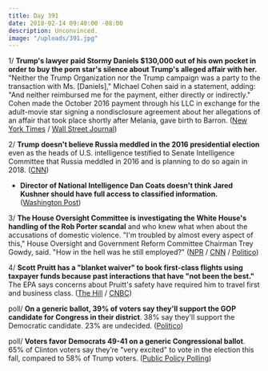 ```yaml
---
title: Day 391
date: 2018-02-14 09:40:00 -08:00
description: Unconvinced.
image: "/uploads/391.jpg"
---
```


1/ **Trump's lawyer paid Stormy Daniels $130,000 out of his own pocket in order to buy the porn star's silence about Trump's alleged affair with her.** "Neither the Trump Organization nor the Trump campaign was a party to the transaction with Ms. \[Daniels\]," Michael Cohen said in a statement, adding: "And neither reimbursed me for the payment, either directly or indirectly." Cohen made the October 2016 payment through his LLC in exchange for the adult-movie star signing a nondisclosure agreement about her allegations of an affair that took place shortly after Melania, gave birth to Barron. ([New York Times](https://www.nytimes.com/2018/02/13/us/politics/stormy-daniels-michael-cohen-trump.html) / [Wall Street Journal](https://www.wsj.com/articles/trump-lawyer-says-he-personally-paid-stormy-daniels-1518585093))

2/ **Trump doesn't believe Russia meddled in the 2016 presidential election** even as the heads of U.S. intelligence testified to Senate Intelligence Committee that Russia meddled in 2016 and is planning to do so again in 2018. ([CNN](https://www.cnn.com/2018/02/13/politics/trump-unconvinced-russia-meddled-election/index.html))

* **Director of National Intelligence Dan Coats doesn't think Jared Kushner should have full access to classified information.** ([Washington Post](https://www.washingtonpost.com/news/the-fix/wp/2018/02/13/the-head-of-u-s-intelligence-suggests-jared-kushner-shouldnt-have-full-access-to-classified-info/?utm_term=.8bafb9117513))

3/ **The House Oversight Committee is investigating the White House's handling of the Rob Porter scandal** and who knew what when about the accusations of domestic violence. "I'm troubled by almost every aspect of this," House Oversight and Government Reform Committee Chairman Trey Gowdy, said. "How in the hell was he still employed?" ([NPR](https://www.npr.org/2018/02/14/585725682/house-republicans-open-investigation-into-white-house-handling-of-porter-scandal) / [CNN](https://www.cnn.com/2018/02/14/politics/trey-gowdy-rob-porter-investigation-cnntv/index.html) / [Politico](https://www.politico.com/story/2018/02/14/gowdy-cnn-407923))

4/ **Scott Pruitt has a "blanket waiver" to book first-class flights using taxpayer funds because past interactions that have "not been the best."** The EPA says concerns about Pruitt's safety have required him to travel first and business class. ([The Hill](http://thehill.com/policy/energy-environment/373811-pruitt-coach-travel-yielded-interactions-that-were-not-the-best) / [CNBC](https://www.cnbc.com/2018/02/14/epa-stresses-security-concerns-amid-scrutiny-of-pruitts-pricey-travel.html))

poll/ **On a generic ballot, 39% of voters say they'll support the GOP candidate for Congress in their district**. 38% say they'll support the Democratic candidate. 23% are undecided. ([Politico](https://www.politico.com/story/2018/02/14/trump-polling-democrats-republicans-407315))

poll/ **Voters favor Democrats 49-41 on a generic Congressional ballot**. 65% of Clinton voters say they’re "very excited" to vote in the election this fall, compared to 58% of Trump voters. ([Public Policy Polling](https://www.publicpolicypolling.com/polls/democrats-lead-8-points-generic-house-ballot-nationally/))